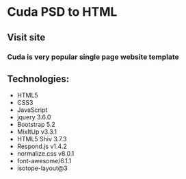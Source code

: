 # Cuda PSD to HTML
## Visit site


### Cuda is very popular single page website template

## Technologies:
* HTML5
* CSS3
* JavaScript
* jquery 3.6.0
* Bootstrap 5.2
* MixItUp v3.3.1
* HTML5 Shiv 3.7.3
* Respond.js v1.4.2
* normalize.css v8.0.1
* font-awesome/6.1.1
* isotope-layout@3